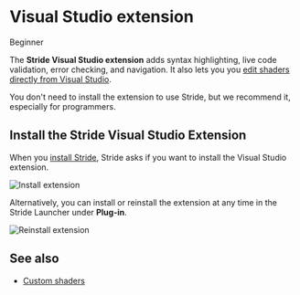 # Visual Studio extension

<span class="label label-doc-level">Beginner</span>

The **Stride Visual Studio extension** adds syntax highlighting, live code validation, error checking, and navigation. It also lets you you [edit shaders directly from Visual Studio](../graphics/effects-and-shaders/custom-shaders.md).

You don't need to install the extension to use Stride, but we recommend it, especially for programmers.

## Install the Stride Visual Studio Extension

When you [install Stride](install-stride.md), Stride asks if you want to install the Visual Studio extension.

![Install extension](media/install-VS-plug-in-prompt.png)

Alternatively, you can install or reinstall the extension at any time in the Stride Launcher under **Plug-in**.

![Reinstall extension](media/reinstall-extension.png)

## See also

* [Custom shaders](../graphics/effects-and-shaders/custom-shaders.md)